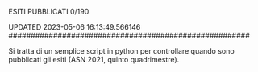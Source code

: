 ESITI PUBBLICATI 0/190 

UPDATED 2023-05-06 16:13:49.566146
######################################################

Si tratta di un semplice script in python per controllare quando sono pubblicati gli esiti (ASN 2021, quinto quadrimestre).

